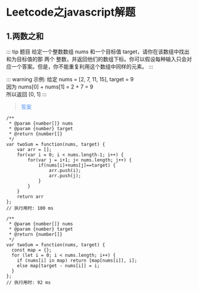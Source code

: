 # Leetcode之javascript解题
## 1.两数之和
::: tip 题目
给定一个整数数组 nums 和一个目标值 target，请你在该数组中找出和为目标值的那 两个 整数，并返回他们的数组下标。你可以假设每种输入只会对应一个答案。但是，你不能重复利用这个数组中同样的元素。
:::

::: warning 示例:
给定 nums = [2, 7, 11, 15], target = 9</br>
因为 nums[0] + nums[1] = 2 + 7 = 9</br>
所以返回 [0, 1]
:::

><font color="#5291F0">答案</font>

``` js{4}
/**
 * @param {number[]} nums
 * @param {number} target
 * @return {number[]}
 */
var twoSum = function(nums, target) {
    var arr = [];
    for(var i = 0; i < nums.length-1; i++) {
        for(var j = i+1; j< nums.length; j++) {
            if(nums[i]+nums[j]==target) {
                arr.push(i);
                arr.push(j);
            }
        }
    }
    return arr
};
// 执行用时: 100 ms
```

``` js{4}
/**
 * @param {number[]} nums
 * @param {number} target
 * @return {number[]}
 */
var twoSum = function(nums, target) {
  const map = {};
  for (let i = 0; i < nums.length; i++) {
    if (nums[i] in map) return [map[nums[i]], i];
    else map[target - nums[i]] = i;
  }
};
// 执行用时: 92 ms
```
